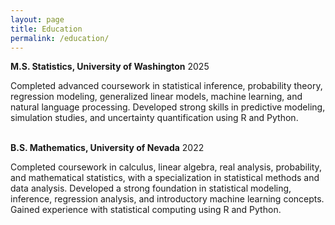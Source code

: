```yaml
---
layout: page
title: Education
permalink: /education/
---
```

**M.S. Statistics, University of Washington**  2025

Completed advanced coursework in statistical inference, probability theory, regression modeling, generalized linear models, machine learning, and natural language processing. Developed strong skills in predictive modeling, simulation studies, and uncertainty quantification using R and Python. 
<br><br>

**B.S. Mathematics, University of Nevada** 2022

Completed coursework in calculus, linear algebra, real analysis, probability, and mathematical statistics, with a specialization in statistical methods and data analysis. Developed a strong foundation in statistical modeling, inference, regression analysis, and introductory machine learning concepts. Gained experience with statistical computing using R and Python.

